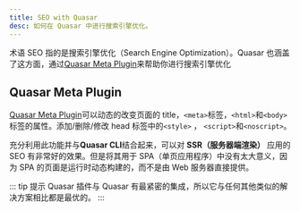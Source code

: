 ```yaml
---
title: SEO with Quasar
desc: 如何在 Quasar 中进行搜索引擎优化。
---
```


术语 SEO 指的是搜索引擎优化（Search Engine Optimization）。Quasar 也涵盖了这方面，通过[Quasar Meta Plugin](/quasar-plugins/meta)来帮助你进行搜索引擎优化

## Quasar Meta Plugin

[Quasar Meta Plugin](/quasar-plugins/meta)可以动态的改变页面的 title，`<meta>`标签，`<html>`和`<body>`标签的属性。添加/删除/修改 head 标签中的`<style>` ， `<script>`和`<noscript>`。

充分利用此功能并与**Quasar CLI**结合起来，可以对 **SSR（服务器端渲染）** 应用的 SEO 有非常好的效果。但是将其用于 SPA（单页应用程序）中没有太大意义，因为 SPA 的页面是运行时动态构建的，而不是由 Web 服务器直接提供。

::: tip 提示
Quasar 插件与 Quasar 有最紧密的集成，所以它与任何其他类似的解决方案相比都是最优的。
:::
